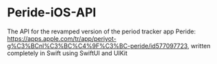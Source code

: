 # Peride-iOS-API
The API for the revamped version of the period tracker app Peride: https://apps.apple.com/tr/app/periyot-g%C3%BCnl%C3%BC%C4%9F%C3%BC-peride/id577097723, written completely in Swift using SwiftUI and UIKit
